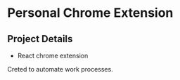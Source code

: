 # Personal Chrome Extension


## Project Details

- React chrome extension

Creted to automate work processes.

